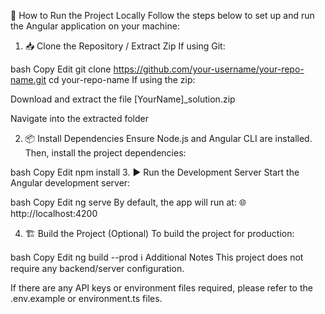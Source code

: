 📂 How to Run the Project Locally
Follow the steps below to set up and run the Angular application on your machine:

1. 📥 Clone the Repository / Extract Zip
If using Git:

bash
Copy
Edit
git clone https://github.com/your-username/your-repo-name.git
cd your-repo-name
If using the zip:

Download and extract the file [YourName]_solution.zip

Navigate into the extracted folder

2. 📦 Install Dependencies
Ensure Node.js and Angular CLI are installed.
Then, install the project dependencies:

bash
Copy
Edit
npm install
3. ▶️ Run the Development Server
Start the Angular development server:

bash
Copy
Edit
ng serve
By default, the app will run at:
🌐 http://localhost:4200

4. 🏗️ Build the Project (Optional)
To build the project for production:

bash
Copy
Edit
ng build --prod
ℹ️ Additional Notes
This project does not require any backend/server configuration.

If there are any API keys or environment files required, please refer to the .env.example or environment.ts files.

